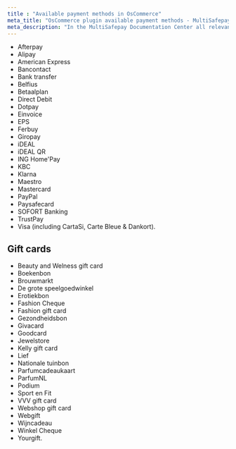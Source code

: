 ```yaml
---
title : "Available payment methods in OsCommerce"
meta_title: "OsCommerce plugin available payment methods - MultiSafepay Documentation Center"
meta_description: "In the MultiSafepay Documentation Center all relevant information regarding our Plugins and API. As well as Support pages for Payment Method, Tools and General Questions. You can also find the contact details of our Support Team and Integration Team."
---
```

+ Afterpay
+ Alipay
+ American Express
+ Bancontact
+ Bank transfer
+ Belfius
+ Betaalplan
+ Direct Debit
+ Dotpay
+ Einvoice
+ EPS
+ Ferbuy
+ Giropay
+ iDEAL
+ iDEAL QR
+ ING Home'Pay
+ KBC
+ Klarna
+ Maestro
+ Mastercard
+ PayPal
+ Paysafecard
+ SOFORT Banking
+ TrustPay
+ Visa (including CartaSi, Carte Bleue & Dankort).

## Gift cards

+ Beauty and Welness gift card
+ Boekenbon
+ Brouwmarkt
+ De grote speelgoedwinkel
+ Erotiekbon
+ Fashion Cheque
+ Fashion gift card
+ Gezondheidsbon
+ Givacard
+ Goodcard
+ Jewelstore
+ Kelly gift card
+ Lief
+ Nationale tuinbon
+ Parfumcadeaukaart
+ ParfumNL
+ Podium
+ Sport en Fit
+ VVV gift card
+ Webshop gift card
+ Webgift
+ Wijncadeau
+ Winkel Cheque
+ Yourgift.
